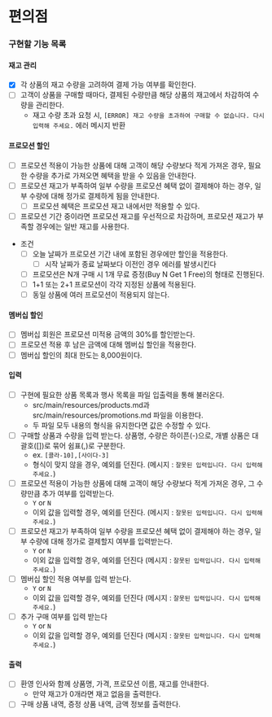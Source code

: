 # 편의점

### 구현할 기능 목록

#### 재고 관리

- [x] 각 상품의 재고 수량을 고려하여 결제 가능 여부를 확인한다.
- [ ] 고객이 상품을 구매할 때마다, 결제된 수량만큼 해당 상품의 재고에서 차감하여 수량을 관리한다.
  - 재고 수량 초과 요청 시, `[ERROR] 재고 수량을 초과하여 구매할 수 없습니다. 다시 입력해 주세요.` 에러 메시지 반환

#### 프로모션 할인

- [ ] 프로모션 적용이 가능한 상품에 대해 고객이 해당 수량보다 적게 가져온 경우, 필요한 수량을 추가로 가져오면 혜택을 받을 수 있음을 안내한다.
- [ ] 프로모션 재고가 부족하여 일부 수량을 프로모션 혜택 없이 결제해야 하는 경우, 일부 수량에 대해 정가로 결제하게 됨을 안내한다.
  - [ ] 프로모션 혜택은 프로모션 재고 내에서만 적용할 수 있다.
- [ ] 프로모션 기간 중이라면 프로모션 재고를 우선적으로 차감하며, 프로모션 재고가 부족할 경우에는 일반 재고를 사용한다.

- 조건
  - [ ] 오늘 날짜가 프로모션 기간 내에 포함된 경우에만 할인을 적용한다.
    - [ ] 시작 날짜가 종료 날짜보다 이전인 경우 에러를 발생시킨다
  - [ ] 프로모션은 N개 구매 시 1개 무료 증정(Buy N Get 1 Free)의 형태로 진행된다.
  - [ ] 1+1 또는 2+1 프로모션이 각각 지정된 상품에 적용된다.
  - [ ] 동일 상품에 여러 프로모션이 적용되지 않는다.

#### 멤버십 할인

- [ ] 멤버십 회원은 프로모션 미적용 금액의 30%를 할인받는다.
- [ ] 프로모션 적용 후 남은 금액에 대해 멤버십 할인을 적용한다.
- [ ] 멤버십 할인의 최대 한도는 8,000원이다.

#### 입력

- [ ] 구현에 필요한 상품 목록과 행사 목록을 파일 입출력을 통해 불러온다.
  - src/main/resources/products.md과 src/main/resources/promotions.md 파일을 이용한다.
  - 두 파일 모두 내용의 형식을 유지한다면 값은 수정할 수 있다.
- [ ] 구매할 상품과 수량을 입력 받는다. 상품명, 수량은 하이픈(-)으로, 개별 상품은 대괄호([])로 묶어 쉼표(,)로 구분한다.
  - ex. `[콜라-10],[사이다-3]`
  - 형식이 맞지 않을 경우, 예외를 던진다. (메시지 : `잘못된 입력입니다. 다시 입력해 주세요.`)
- [ ] 프로모션 적용이 가능한 상품에 대해 고객이 해당 수량보다 적게 가져온 경우, 그 수량만큼 추가 여부를 입력받는다.
  - `Y` or `N`
  - 이외 값을 입력할 경우, 예외를 던진다. (메시지 : `잘못된 입력입니다. 다시 입력해 주세요.`)
- [ ] 프로모션 재고가 부족하여 일부 수량을 프로모션 혜택 없이 결제해야 하는 경우, 일부 수량에 대해 정가로 결제할지 여부를 입력받는다.
  - `Y` or `N`
  - 이외 값을 입력할 경우, 예외를 던진다 (메시지 : `잘못된 입력입니다. 다시 입력해 주세요.`)
- [ ] 멤버십 할인 적용 여부를 입력 받는다.
  - `Y` or `N`
  - 이외 값을 입력할 경우, 예외를 던진다 (메시지 : `잘못된 입력입니다. 다시 입력해 주세요.`)
- [ ] 추가 구매 여부를 입력 받는다
  - `Y` or `N`
  - 이외 값을 입력할 경우, 예외를 던진다 (메시지 : `잘못된 입력입니다. 다시 입력해 주세요.`)

#### 출력
- [ ] 환영 인사와 함께 상품명, 가격, 프로모션 이름, 재고를 안내한다.
  - 만약 재고가 0개라면 재고 없음을 출력한다.
- [ ] 구매 상품 내역, 증정 상품 내역, 금액 정보를 출력한다.
